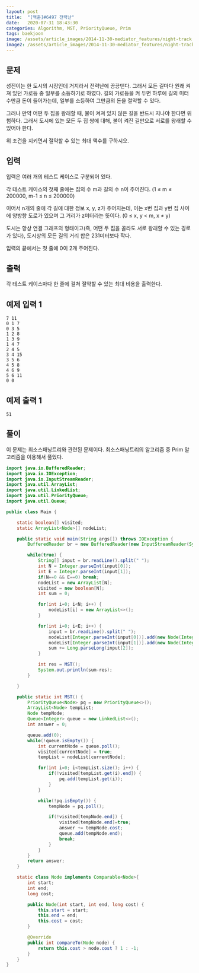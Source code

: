 ```yaml
---
layout: post
title:  "[백준]#6497 전력난"
date:   2020-07-31 18:43:30
categories: Algorithm, MST, PriorityQueue, Prim
tags: baekjoon
image: /assets/article_images/2014-11-30-mediator_features/night-track.JPG
image2: /assets/article_images/2014-11-30-mediator_features/night-track-mobile.JPG
---
```


문제
--------------------

성진이는 한 도시의 시장인데 거지라서 전력난에 끙끙댄다. 그래서 모든 길마다 원래 켜져 있던 가로등 중 일부를 소등하기로 하였다. 길의 가로등을 켜 두면 하루에 길의 미터 수만큼 돈이 들어가는데, 일부를 소등하여 그만큼의 돈을 절약할 수 있다.

그러나 만약 어떤 두 집을 왕래할 때, 불이 켜져 있지 않은 길을 반드시 지나야 한다면 위험하다. 그래서 도시에 있는 모든 두 집 쌍에 대해, 불이 켜진 길만으로 서로를 왕래할 수 있어야 한다.

위 조건을 지키면서 절약할 수 있는 최대 액수를 구하시오.

입력
---------------------------

입력은 여러 개의 테스트 케이스로 구분되어 있다.

각 테스트 케이스의 첫째 줄에는 집의 수 m과 길의 수 n이 주어진다. (1 ≤ m ≤ 200000, m-1 ≤ n ≤ 200000)

이어서 n개의 줄에 각 길에 대한 정보 x, y, z가 주어지는데, 이는 x번 집과 y번 집 사이에 양방향 도로가 있으며 그 거리가 z미터라는 뜻이다. (0 ≤ x, y < m, x ≠ y)

도시는 항상 연결 그래프의 형태이고(즉, 어떤 두 집을 골라도 서로 왕래할 수 있는 경로가 있다), 도시상의 모든 길의 거리 합은 231미터보다 작다.

입력의 끝에서는 첫 줄에 0이 2개 주어진다.

출력
----------------

각 테스트 케이스마다 한 줄에 걸쳐 절약할 수 있는 최대 비용을 출력한다.

예제 입력 1 
----------------------

```
7 11
0 1 7
0 3 5
1 2 8
1 3 9
1 4 7
2 4 5
3 4 15
3 5 6
4 5 8
4 6 9
5 6 11
0 0
```

예제 출력 1 
------------------------

```
51
```

풀이
--------------------------

이 문제는 최소스패닝트리와 관련된 문제이다. 최소스패닝트리의 알고리즘 중 Prim 알고리즘을 이용해서 풀었다. 

```java
import java.io.BufferedReader;
import java.io.IOException;
import java.io.InputStreamReader;
import java.util.ArrayList;
import java.util.LinkedList;
import java.util.PriorityQueue;
import java.util.Queue;

public class Main {

    static boolean[] visited;
    static ArrayList<Node>[] nodeList;

    public static void main(String args[]) throws IOException {
        BufferedReader br = new BufferedReader(new InputStreamReader(System.in));

        while(true) {
            String[] input = br.readLine().split(" ");
            int N = Integer.parseInt(input[0]);
            int E = Integer.parseInt(input[1]);
            if(N==0 && E==0) break;
            nodeList = new ArrayList[N];
            visited = new boolean[N];
            int sum = 0;

            for(int i=0; i<N; i++) {
                nodeList[i] = new ArrayList<>();
            }

            for(int i=0; i<E; i++) {
                input = br.readLine().split(" ");
                nodeList[Integer.parseInt(input[0])].add(new Node(Integer.parseInt(input[0]), Integer.parseInt(input[1]), Integer.parseInt(input[2])));
                nodeList[Integer.parseInt(input[1])].add(new Node(Integer.parseInt(input[1]), Integer.parseInt(input[0]), Integer.parseInt(input[2])));
                sum += Long.parseLong(input[2]);
            }

            int res = MST();
            System.out.println(sum-res);
        }

    }

    public static int MST() {
        PriorityQueue<Node> pq = new PriorityQueue<>();
        ArrayList<Node> tempList;
        Node tempNode;
        Queue<Integer> queue = new LinkedList<>();
        int answer = 0;

        queue.add(0);
        while(!queue.isEmpty()) {
            int currentNode = queue.poll();
            visited[currentNode] = true;
            tempList = nodeList[currentNode];

            for(int i=0; i<tempList.size(); i++) {
                if(!visited[tempList.get(i).end]) {
                    pq.add(tempList.get(i));
                }
            }

            while(!pq.isEmpty()) {
                tempNode = pq.poll();

                if(!visited[tempNode.end]) {
                    visited[tempNode.end]=true;
                    answer += tempNode.cost;
                    queue.add(tempNode.end);
                    break;
                }
            }
        }
        return answer;
    }

    static class Node implements Comparable<Node>{
        int start;
        int end;
        long cost;

        public Node(int start, int end, long cost) {
            this.start = start;
            this.end = end;
            this.cost = cost;
        }

        @Override
        public int compareTo(Node node) {
            return this.cost > node.cost ? 1 : -1;
        }
    }
}
```
